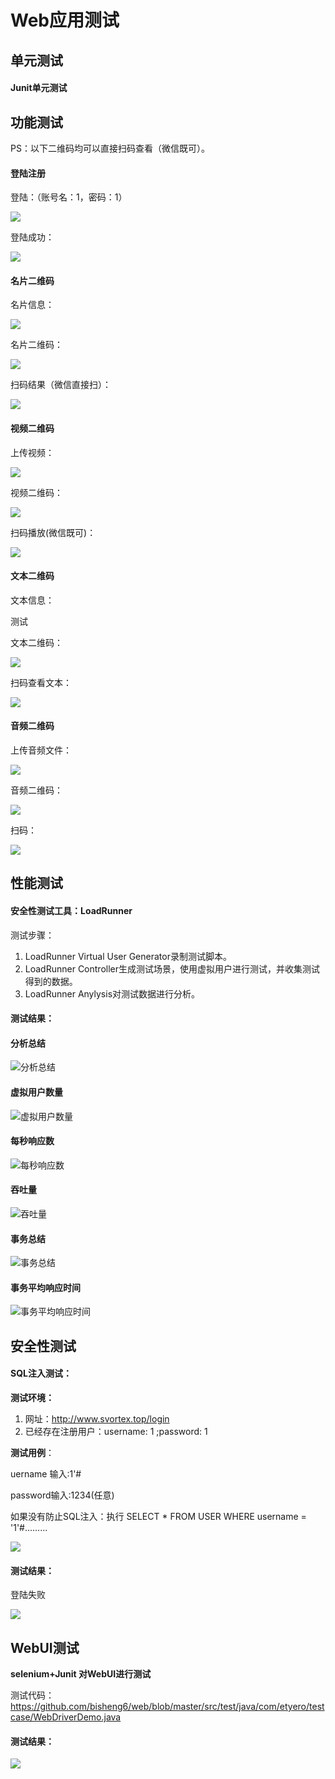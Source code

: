 # Web应用测试

## 单元测试

#### Junit单元测试



## 功能测试

PS：以下二维码均可以直接扫码查看（微信既可）。

#### 登陆注册

登陆：（账号名：1，密码：1）

![](https://github.com/bisheng6/web/blob/master/%E6%B5%8B%E8%AF%95%E7%BB%93%E6%9E%9C%E5%9B%BE%E7%89%87/%E5%8A%9F%E8%83%BD%E6%B5%8B%E8%AF%95/%E7%99%BB%E9%99%86.GIF)

登陆成功：

![](https://github.com/bisheng6/web/blob/master/%E6%B5%8B%E8%AF%95%E7%BB%93%E6%9E%9C%E5%9B%BE%E7%89%87/%E5%8A%9F%E8%83%BD%E6%B5%8B%E8%AF%95/%E7%99%BB%E9%99%86%E6%88%90%E5%8A%9F.GIF)

#### 名片二维码

名片信息：

![](![åçä¿¡æ¯.GIF](https://github.com/bisheng6/web/blob/master/%E6%B5%8B%E8%AF%95%E7%BB%93%E6%9E%9C%E5%9B%BE%E7%89%87/%E5%8A%9F%E8%83%BD%E6%B5%8B%E8%AF%95/%E5%90%8D%E7%89%87%E4%BF%A1%E6%81%AF.GIF?raw=true) )

名片二维码：

![](https://github.com/bisheng6/web/blob/master/%E6%B5%8B%E8%AF%95%E7%BB%93%E6%9E%9C%E5%9B%BE%E7%89%87/%E5%8A%9F%E8%83%BD%E6%B5%8B%E8%AF%95/%E5%90%8D%E7%89%87%E4%BA%8C%E7%BB%B4%E7%A0%81.png)

扫码结果（微信直接扫）：

![](https://github.com/bisheng6/web/blob/master/%E6%B5%8B%E8%AF%95%E7%BB%93%E6%9E%9C%E5%9B%BE%E7%89%87/%E5%8A%9F%E8%83%BD%E6%B5%8B%E8%AF%95/%E5%90%8D%E7%89%87.png)

#### 视频二维码

上传视频：

![](https://github.com/bisheng6/web/blob/master/%E6%B5%8B%E8%AF%95%E7%BB%93%E6%9E%9C%E5%9B%BE%E7%89%87/%E5%8A%9F%E8%83%BD%E6%B5%8B%E8%AF%95/%E4%B8%8A%E4%BC%A0%E6%96%87%E4%BB%B6.GIF)

视频二维码：

![](https://github.com/bisheng6/web/blob/master/%E6%B5%8B%E8%AF%95%E7%BB%93%E6%9E%9C%E5%9B%BE%E7%89%87/%E5%8A%9F%E8%83%BD%E6%B5%8B%E8%AF%95/%E8%A7%86%E9%A2%91%E4%BA%8C%E7%BB%B4%E7%A0%81.png)

扫码播放(微信既可)：

![](https://github.com/bisheng6/web/blob/master/%E6%B5%8B%E8%AF%95%E7%BB%93%E6%9E%9C%E5%9B%BE%E7%89%87/%E5%8A%9F%E8%83%BD%E6%B5%8B%E8%AF%95/%E8%A7%86%E9%A2%91.png)

#### 文本二维码

文本信息：

测试

文本二维码：

![](https://github.com/bisheng6/web/blob/master/%E6%B5%8B%E8%AF%95%E7%BB%93%E6%9E%9C%E5%9B%BE%E7%89%87/%E5%8A%9F%E8%83%BD%E6%B5%8B%E8%AF%95/%E6%96%87%E6%9C%AC%E4%BA%8C%E7%BB%B4%E7%A0%81.png)

扫码查看文本：

![](https://github.com/bisheng6/web/blob/master/%E6%B5%8B%E8%AF%95%E7%BB%93%E6%9E%9C%E5%9B%BE%E7%89%87/%E5%8A%9F%E8%83%BD%E6%B5%8B%E8%AF%95/%E6%96%87%E6%9C%AC.png)

#### 音频二维码

上传音频文件：

![](https://github.com/bisheng6/web/blob/master/%E6%B5%8B%E8%AF%95%E7%BB%93%E6%9E%9C%E5%9B%BE%E7%89%87/%E5%8A%9F%E8%83%BD%E6%B5%8B%E8%AF%95/%E4%B8%8A%E4%BC%A0%E9%9F%B3%E4%B9%90.GIF)

音频二维码：

![](https://github.com/bisheng6/web/blob/master/%E6%B5%8B%E8%AF%95%E7%BB%93%E6%9E%9C%E5%9B%BE%E7%89%87/%E5%8A%9F%E8%83%BD%E6%B5%8B%E8%AF%95/%E9%9F%B3%E9%A2%91%E4%BA%8C%E7%BB%B4%E7%A0%81.png)

扫码：

![](https://github.com/bisheng6/web/blob/master/%E6%B5%8B%E8%AF%95%E7%BB%93%E6%9E%9C%E5%9B%BE%E7%89%87/%E5%8A%9F%E8%83%BD%E6%B5%8B%E8%AF%95/%E6%89%AB%E7%A0%81%E9%9F%B3%E9%A2%91.png)

## 性能测试

#### 安全性测试工具：LoadRunner

测试步骤：

1. LoadRunner Virtual User Generator录制测试脚本。
2. LoadRunner Controller生成测试场景，使用虚拟用户进行测试，并收集测试得到的数据。
3. LoadRunner Anylysis对测试数据进行分析。

#### 测试结果：

#### 分析总结

![分析总结](https://github.com/bisheng6/web/blob/master/%E6%B5%8B%E8%AF%95%E7%BB%93%E6%9E%9C%E5%9B%BE%E7%89%87/summary%20anylys.GIF)

#### 虚拟用户数量

![虚拟用户数量](https://github.com/bisheng6/web/blob/master/%E6%B5%8B%E8%AF%95%E7%BB%93%E6%9E%9C%E5%9B%BE%E7%89%87/Report0.png)

#### 每秒响应数

![每秒响应数](https://github.com/bisheng6/web/blob/master/%E6%B5%8B%E8%AF%95%E7%BB%93%E6%9E%9C%E5%9B%BE%E7%89%87/Report1.png)

#### 吞吐量

![吞吐量](https://github.com/bisheng6/web/blob/master/%E6%B5%8B%E8%AF%95%E7%BB%93%E6%9E%9C%E5%9B%BE%E7%89%87/Report2.png)

#### 事务总结

![事务总结](https://github.com/bisheng6/web/blob/master/%E6%B5%8B%E8%AF%95%E7%BB%93%E6%9E%9C%E5%9B%BE%E7%89%87/Report3.png)

#### 事务平均响应时间

![事务平均响应时间](https://github.com/bisheng6/web/blob/master/%E6%B5%8B%E8%AF%95%E7%BB%93%E6%9E%9C%E5%9B%BE%E7%89%87/Report4.png)



## 安全性测试

#### SQL注入测试：

**测试环境：**

1. 网址：http://www.svortex.top/login
2. 已经存在注册用户：username:  1  ;password:  1

**测试用例**：

uername 输入:1'#

password输入:1234(任意)

如果没有防止SQL注入：执行 SELECT * FROM USER WHERE username = '1'#.........

![](https://github.com/bisheng6/web/blob/master/%E6%B5%8B%E8%AF%95%E7%BB%93%E6%9E%9C%E5%9B%BE%E7%89%87/%E5%AE%89%E5%85%A8%E6%80%A7%E6%B5%8B%E8%AF%95/%E7%99%BB%E9%99%86.png)

#### 测试结果：

登陆失败

![](https://github.com/bisheng6/web/blob/master/%E6%B5%8B%E8%AF%95%E7%BB%93%E6%9E%9C%E5%9B%BE%E7%89%87/%E5%AE%89%E5%85%A8%E6%80%A7%E6%B5%8B%E8%AF%95/%E7%99%BB%E9%99%86%E5%A4%B1%E8%B4%A5.png)

## WebUI测试

**selenium+Junit 对WebUI进行测试**

测试代码：https://github.com/bisheng6/web/blob/master/src/test/java/com/etyero/testcase/WebDriverDemo.java

#### 测试结果：

![](https://github.com/bisheng6/web/blob/master/%E6%B5%8B%E8%AF%95%E7%BB%93%E6%9E%9C%E5%9B%BE%E7%89%87/WebUI%E6%B5%8B%E8%AF%95/%E6%B5%8B%E8%AF%95%E7%BB%93%E6%9E%9C.GIF)

